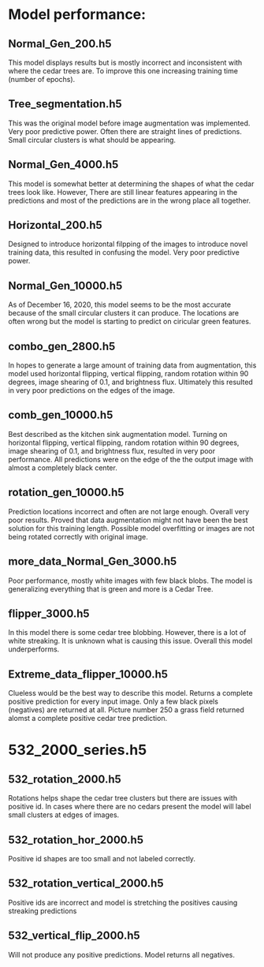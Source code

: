 # Model performance:

## Normal_Gen_200.h5
<p> This model displays results but is mostly incorrect and inconsistent with where the cedar trees are. 
To improve this one increasing training time (number of epochs). </p>

## Tree_segmentation.h5
<p> This was the original model before image augmentation was implemented. Very poor predictive power.
Often there are straight lines of predictions. Small circular clusters is what should be appearing. </p>

## Normal_Gen_4000.h5
<p> This model is somewhat better at determining the shapes of what the cedar trees look like. However,
There are still linear features appearing in the predictions and most of the predictions are in the 
wrong place all together. </p>

## Horizontal_200.h5
<p> Designed to introduce horizontal filpping of the images to introduce novel training data, this 
resulted in confusing the model. Very poor predictive power. </p>

## Normal_Gen_10000.h5
<p> As of December 16, 2020, this model seems to be the most accurate because of the small circular
clusters it can  produce. The locations are often wrong but the model is starting to predict on
ciricular green features. </p>

## combo_gen_2800.h5
<p> In hopes to generate a large amount of training data from augmentation, this model used 
horizontal flipping, vertical flipping, random rotation within 90 degrees, image shearing of 0.1, 
and brightness flux. Ultimately this resulted in very poor predictions on the edges of the image.

## comb_gen_10000.h5
<p> Best described as the kitchen sink augmentation model. Turning on horizontal flipping, vertical 
flipping, random rotation within 90 degrees, image shearing of 0.1, and brightness flux, resulted
in very poor performance. All predictions were on the edge of the the output image with almost a 
completely black center. </p>  

## rotation_gen_10000.h5
<p> Prediction locations incorrect and often are not large enough. Overall very poor results. 
Proved that data augmentation might not have been the best solution for this training length.
Possible model overfitting or images are not being rotated correctly with original image.</p>

## more_data_Normal_Gen_3000.h5
<p> Poor performance, mostly white images with few black blobs. The model is generalizing 
everything that is green and more is a Cedar Tree.</p>

## flipper_3000.h5
<p> In this model there is some cedar tree blobbing. However, there is a lot of white streaking.
It is unknown what is causing this issue. Overall this model underperforms.</p>

## Extreme_data_flipper_10000.h5
<p> Clueless would be the best way to describe this model. Returns a complete positive prediction
for every input image. Only a few black pixels (negatives) are returned at all. Picture number 250
a grass field returned alomst a complete positive cedar tree prediction. </p>

# 532_2000_series.h5

## 532_rotation_2000.h5
<p> Rotations helps shape the cedar tree clusters but there are issues with positive id.
In cases where there are no cedars present the model will label small clusters at edges of images.
</p>

## 532_rotation_hor_2000.h5
<p> Positive id shapes are too small and not labeled correctly. </p>

## 532_rotation_vertical_2000.h5
<p> Positive ids are incorrect and model is stretching the positives causing streaking predictions
</p>

## 532_vertical_flip_2000.h5
<p> Will not produce any positive predictions. Model returns all negatives. </p>